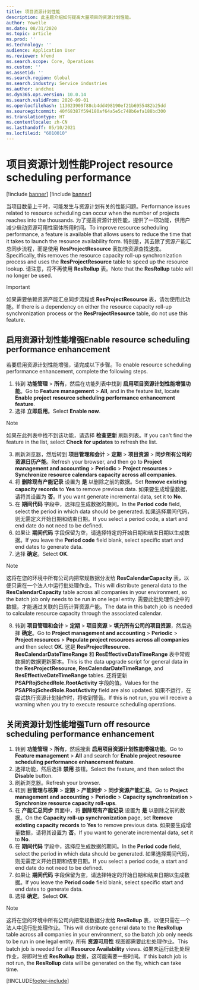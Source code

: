 ```yaml
---
title: 项目资源计划性能
description: 此主题介绍如何提高大量项目的资源计划性能。
author: Yowelle
ms.date: 08/31/2020
ms.topic: article
ms.prod: ''
ms.technology: ''
audience: Application User
ms.reviewer: kfend
ms.search.scope: Core, Operations
ms.custom: ''
ms.assetid: ''
ms.search.region: Global
ms.search.industry: Service industries
ms.author: andchoi
ms.dyn365.ops.version: 10.0.14
ms.search.validFrom: 2020-09-01
ms.openlocfilehash: 113023909f88cb4dd498190ef21b6955482b25dd
ms.sourcegitcommit: 40f68387f594180af64a5e5c748b6efa188bd300
ms.translationtype: HT
ms.contentlocale: zh-CN
ms.lasthandoff: 05/10/2021
ms.locfileid: "6010010"
---
```

# <a name="project-resource-scheduling-performance"></a><span data-ttu-id="d64b6-103">项目资源计划性能</span><span class="sxs-lookup"><span data-stu-id="d64b6-103">Project resource scheduling performance</span></span>

[!include [banner](../includes/banner.md)]
[!include [banner](../includes/preview-banner.md)]


<span data-ttu-id="d64b6-104">当项目数量上千时，可能发生与资源计划有关的性能问题。</span><span class="sxs-lookup"><span data-stu-id="d64b6-104">Performance issues related to resource scheduling can occur when the number of projects reaches into the thousands.</span></span> <span data-ttu-id="d64b6-105">为了提高资源计划性能，提供了一项功能，供用户减少启动资源可用性窗体所用时间。</span><span class="sxs-lookup"><span data-stu-id="d64b6-105">To improve resource scheduling performance, a feature is available that allows users to reduce the time that it takes to launch the resource availability form.</span></span> <span data-ttu-id="d64b6-106">特别是，其去除了资源产能汇总同步流程，而是使用 **ResProjectResource** 表加快资源查找速度。</span><span class="sxs-lookup"><span data-stu-id="d64b6-106">Specifically, this removes the resource capacity roll-up synchronization process and uses the **ResProjectResource** table to speed up the resource lookup.</span></span> <span data-ttu-id="d64b6-107">请注意，将不再使用 **ResRollup** 表。</span><span class="sxs-lookup"><span data-stu-id="d64b6-107">Note that the **ResRollup** table will no longer be used.</span></span>

> [!IMPORTANT]
> <span data-ttu-id="d64b6-108">如果需要依赖资源产能汇总同步流程或 **ResProjectResource** 表，请勿使用此功能。</span><span class="sxs-lookup"><span data-stu-id="d64b6-108">If there is a dependency on either the resource capacity roll-up synchronization process or the **ResProjectResource** table, do not use this feature.</span></span>

## <a name="enable-resource-scheduling-performance-enhancement"></a><span data-ttu-id="d64b6-109">启用资源计划性能增强</span><span class="sxs-lookup"><span data-stu-id="d64b6-109">Enable resource scheduling performance enhancement</span></span>
<span data-ttu-id="d64b6-110">若要启用资源计划性能增强，请完成以下步骤。</span><span class="sxs-lookup"><span data-stu-id="d64b6-110">To enable resource scheduling performance enhancement, complete the following steps.</span></span>

1. <span data-ttu-id="d64b6-111">转到 **功能管理** > **所有**，然后在功能列表中找到 **启用项目资源计划性能增强功能**。</span><span class="sxs-lookup"><span data-stu-id="d64b6-111">Go to **Feature management** > **All**, and in the feature list, locate **Enable project resource scheduling performance enhancement feature**.</span></span>
2. <span data-ttu-id="d64b6-112">选择 **立即启用**。</span><span class="sxs-lookup"><span data-stu-id="d64b6-112">Select **Enable now**.</span></span>

> [!NOTE]
> <span data-ttu-id="d64b6-113">如果在此列表中找不到该功能，请选择 **检查更新** 刷新列表。</span><span class="sxs-lookup"><span data-stu-id="d64b6-113">If you can't find the feature in the list, select **Check for updates** to refresh the list.</span></span>

3. <span data-ttu-id="d64b6-114">刷新浏览器，然后转到 **项目管理和会计** > **定期** > **项目资源** > **同步所有公司的资源日历产能**。</span><span class="sxs-lookup"><span data-stu-id="d64b6-114">Refresh your browser, and then go to **Project management and accounting** > **Periodic** > **Project resources** > **Synchronize resource calendars capacity across all companies**.</span></span>
4. <span data-ttu-id="d64b6-115">将 **删除现有产能记录** 设置为 **是** 以删除之前的数据。</span><span class="sxs-lookup"><span data-stu-id="d64b6-115">Set **Remove existing capacity records** to **Yes** to remove previous data.</span></span> <span data-ttu-id="d64b6-116">如果要生成增量数据，请将其设置为 **否**。</span><span class="sxs-lookup"><span data-stu-id="d64b6-116">If you want generate incremental data, set it to **No**.</span></span>
5. <span data-ttu-id="d64b6-117">在 **期间代码** 字段中，选择应生成数据的期间。</span><span class="sxs-lookup"><span data-stu-id="d64b6-117">In the **Period code** field, select the period in which data should be generated.</span></span> <span data-ttu-id="d64b6-118">如果选择期间代码，则无需定义开始日期和结束日期。</span><span class="sxs-lookup"><span data-stu-id="d64b6-118">If you select a period code, a start and end date do not need to be defined.</span></span>
6. <span data-ttu-id="d64b6-119">如果让 **期间代码** 字段保留为空，请选择特定的开始日期和结束日期以生成数据。</span><span class="sxs-lookup"><span data-stu-id="d64b6-119">If you leave the **Period code** field blank, select specific start and end dates to generate data.</span></span>
7. <span data-ttu-id="d64b6-120">选择 **确定**。</span><span class="sxs-lookup"><span data-stu-id="d64b6-120">Select **OK**.</span></span>

 > [!NOTE]
 > <span data-ttu-id="d64b6-121">这将在您的环境中所有公司内把常规数据分发给 **ResCalendarCapacity** 表，以便只需在一个法人中运行批处理作业。</span><span class="sxs-lookup"><span data-stu-id="d64b6-121">This will distribute general data to the **ResCalendarCapacity** table across all companies in your environment, so the batch job only needs to be run in one legal entity.</span></span> <span data-ttu-id="d64b6-122">需要此批处理作业中的数据，才能通过关联的日历计算资源产能。</span><span class="sxs-lookup"><span data-stu-id="d64b6-122">The data in this batch job is needed to calculate resource capacity through the associated calendar.</span></span>

8. <span data-ttu-id="d64b6-123">转到 **项目管理和会计** > **定期** > **项目资源** > **填充所有公司的项目资源**，然后选择 **确定**。</span><span class="sxs-lookup"><span data-stu-id="d64b6-123">Go to **Project management and accounting** > **Periodic** > **Project resources** > **Populate project resources across all companies** and then select **OK**.</span></span> <span data-ttu-id="d64b6-124">这是 **ResProjectResource**、**ResCalendarDateTimeRange** 和 **ResEffectiveDateTimeRange** 表中常规数据的数据更新脚本。</span><span class="sxs-lookup"><span data-stu-id="d64b6-124">This is the data upgrade script for general data in the **ResProjectResource**, **ResCalendarDateTimeRange**, and **ResEffectiveDateTimeRange** tables.</span></span> <span data-ttu-id="d64b6-125">还将更新 **PSAPRojSchedRole.RootActivity** 字段的值。</span><span class="sxs-lookup"><span data-stu-id="d64b6-125">Values for the **PSAPRojSchedRole.RootActivity** field are also updated.</span></span> <span data-ttu-id="d64b6-126">如果不运行，在尝试执行资源计划操作时，将收到警告。</span><span class="sxs-lookup"><span data-stu-id="d64b6-126">If this is not run, you will receive a warning when you try to execute resource scheduling operations.</span></span>
 
## <a name="turn-off-resource-scheduling-performance-enhancement"></a><span data-ttu-id="d64b6-127">关闭资源计划性能增强</span><span class="sxs-lookup"><span data-stu-id="d64b6-127">Turn off resource scheduling performance enhancement</span></span>

1. <span data-ttu-id="d64b6-128">转到 **功能管理** > **所有**，然后搜索 **启用项目资源计划性能增强功能**。</span><span class="sxs-lookup"><span data-stu-id="d64b6-128">Go to **Feature management** > **All**  and search for **Enable project resource scheduling performance enhancement feature**.</span></span>
2. <span data-ttu-id="d64b6-129">选择功能，然后选择 **禁用** 按钮。</span><span class="sxs-lookup"><span data-stu-id="d64b6-129">Select the feature, and then select the **Disable** button.</span></span>
3. <span data-ttu-id="d64b6-130">刷新浏览器。</span><span class="sxs-lookup"><span data-stu-id="d64b6-130">Refresh your browser.</span></span>
4. <span data-ttu-id="d64b6-131">转到 **目管理与核算** > **定期** > **产能同步** > **同步资源产能汇总**。</span><span class="sxs-lookup"><span data-stu-id="d64b6-131">Go to **Project management and accounting** > **Periodic** > **Capacity synchronization** > **Synchronize resource capacity roll-ups**.</span></span>
5. <span data-ttu-id="d64b6-132">在 **产能汇总同步** 页面中，将 **删除现有产能记录** 设置为 **是** 以删除之前的数据。</span><span class="sxs-lookup"><span data-stu-id="d64b6-132">On the **Capacity roll-up synchronization** page, set **Remove existing capacity records** to **Yes** to remove previous data.</span></span> <span data-ttu-id="d64b6-133">如果要生成增量数据，请将其设置为 **否**。</span><span class="sxs-lookup"><span data-stu-id="d64b6-133">If you want to generate incremental data, set it to **No**.</span></span>
6. <span data-ttu-id="d64b6-134">在 **期间代码** 字段中，选择应生成数据的期间。</span><span class="sxs-lookup"><span data-stu-id="d64b6-134">In the **Period code** field, select the period in which data should be generated.</span></span> <span data-ttu-id="d64b6-135">如果选择期间代码，则无需定义开始日期和结束日期。</span><span class="sxs-lookup"><span data-stu-id="d64b6-135">If you select a period code, a start and end date do not need to be defined.</span></span>
7. <span data-ttu-id="d64b6-136">如果让 **期间代码** 字段保留为空，请选择特定的开始日期和结束日期以生成数据。</span><span class="sxs-lookup"><span data-stu-id="d64b6-136">If you leave the **Period code** field blank, select specific start and end dates to generate data.</span></span>
8. <span data-ttu-id="d64b6-137">选择 **确定**。</span><span class="sxs-lookup"><span data-stu-id="d64b6-137">Select **OK**.</span></span>

> [!NOTE]
> <span data-ttu-id="d64b6-138">这将在您的环境中所有公司内把常规数据分发给 **ResRollup** 表，以便只需在一个法人中运行批处理作业。</span><span class="sxs-lookup"><span data-stu-id="d64b6-138">This will distribute general data to the **ResRollup** table across all companies in your environment, so the batch job only needs to be run in one legal entity.</span></span> <span data-ttu-id="d64b6-139">所有 **资源可用性** 视图都需要此批处理作业。</span><span class="sxs-lookup"><span data-stu-id="d64b6-139">This batch job is needed for all **Resource Availability** views.</span></span> <span data-ttu-id="d64b6-140">如果未运行此批处理作业，将即时生成 **ResRollup** 数据，这可能需要一些时间。</span><span class="sxs-lookup"><span data-stu-id="d64b6-140">If this batch job is not run, the **ResRollup** data will be generated on the fly, which can take time.</span></span>


[!INCLUDE[footer-include](../includes/footer-banner.md)]